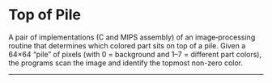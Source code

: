 # Top of Pile

A pair of implementations (C and MIPS assembly) of an image‐processing routine that determines which colored part sits on top of a pile. Given a 64×64 “pile” of pixels (with 0 = background and 1–7 = different part colors), the programs scan the image and identify the topmost non-zero color.

---
